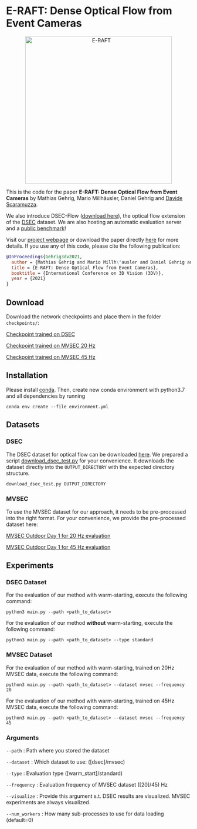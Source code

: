 # E-RAFT: Dense Optical Flow from Event Cameras

<p align="center">
  <a href="https://youtu.be/dN8fl7-XfNw">
    <img src="http://rpg.ifi.uzh.ch/eraft/eraft_thumbnail_play.png" alt="E-RAFT" width="400"/>
  </a>
</p>

This is the code for the paper **E-RAFT: Dense Optical Flow from Event Cameras** by Mathias Gehrig, Mario Millhäusler, Daniel Gehrig and [Davide Scaramuzza](http://rpg.ifi.uzh.ch/people_scaramuzza.html).

We also introduce DSEC-Flow ([download here](https://dsec.ifi.uzh.ch/dsec-datasets/download/)), the optical flow extension of the [DSEC]() dataset. We are also hosting an automatic evaluation server and a [public benchmark](https://dsec.ifi.uzh.ch/uzh/dsec-flow-optical-flow-benchmark/)!

Visit our [project webpage](http://rpg.ifi.uzh.ch/ERAFT.html) or download the paper directly [here](https://dsec.ifi.uzh.ch/wp-content/uploads/2021/10/eraft_3dv.pdf) for more details.
If you use any of this code, please cite the following publication:

```bibtex
@InProceedings{Gehrig3dv2021,
  author = {Mathias Gehrig and Mario Millh\"ausler and Daniel Gehrig and Davide Scaramuzza},
  title = {E-RAFT: Dense Optical Flow from Event Cameras},
  booktitle = {International Conference on 3D Vision (3DV)},
  year = {2021}
}
```

## Download

Download the network checkpoints and place them in the folder ```checkpoints/```:


[Checkpoint trained on DSEC](https://download.ifi.uzh.ch/rpg/ERAFT/checkpoints/dsec.tar)

[Checkpoint trained on MVSEC 20 Hz](https://download.ifi.uzh.ch/rpg/ERAFT/checkpoints/mvsec_20.tar)

[Checkpoint trained on MVSEC 45 Hz](https://download.ifi.uzh.ch/rpg/ERAFT/checkpoints/mvsec_45.tar)


## Installation
Please install [conda](https://www.anaconda.com/download).
Then, create new conda environment with python3.7 and all dependencies by running
```
conda env create --file environment.yml
```

## Datasets
### DSEC
The DSEC dataset for optical flow can be downloaded [here](https://dsec.ifi.uzh.ch/dsec-datasets/download/).
We prepared a script [download_dsec_test.py](download_dsec_test.py) for your convenience.
It downloads the dataset directly into the `OUTPUT_DIRECTORY` with the expected directory structure.
```python
download_dsec_test.py OUTPUT_DIRECTORY
```

### MVSEC
To use the MVSEC dataset for our approach, it needs to be pre-processed into the right format. For your convenience, we provide the pre-processed dataset here:

[MVSEC Outdoor Day 1 for 20 Hz evaluation](https://download.ifi.uzh.ch/rpg/ERAFT/datasets/mvsec_outdoor_day_1_20Hz.tar)

[MVSEC Outdoor Day 1 for 45 Hz evaluation](https://download.ifi.uzh.ch/rpg/ERAFT/datasets/mvsec_outdoor_day_1_45Hz.tar)

## Experiments
### DSEC Dataset
For the evaluation of our method with warm-starting, execute the following command:
```
python3 main.py --path <path_to_dataset>
```
For the evaluation of our method **without** warm-starting, execute the following command:
```
python3 main.py --path <path_to_dataset> --type standard
```
### MVSEC Dataset
For the evaluation of our method with warm-starting, trained on 20Hz MVSEC data, execute the following command:
```
python3 main.py --path <path_to_dataset> --dataset mvsec --frequency 20
```
For the evaluation of our method with warm-starting, trained on 45Hz MVSEC data, execute the following command:
```
python3 main.py --path <path_to_dataset> --dataset mvsec --frequency 45
```

### Arguments
```--path``` : Path where you stored the dataset

```--dataset``` : Which dataset to use: ([dsec]/mvsec)

```--type``` : Evaluation type ([warm_start]/standard)

```--frequency``` : Evaluation frequency of MVSEC dataset ([20]/45) Hz

```--visualize``` : Provide this argument s.t. DSEC results are visualized. MVSEC experiments are always visualized.

```--num_workers``` : How many sub-processes to use for data loading (default=0)
